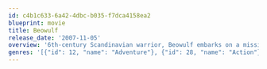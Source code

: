 ```yaml
---
id: c4b1c633-6a42-4dbc-b035-f7dca4158ea2
blueprint: movie
title: Beowulf
release_date: '2007-11-05'
overview: '6th-century Scandinavian warrior, Beowulf embarks on a mission to slay the manlike ogre Grendel, a descendant of Cain.'
genres: '[{"id": 12, "name": "Adventure"}, {"id": 28, "name": "Action"}, {"id": 16, "name": "Animation"}]'
---
```

